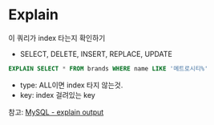 # Explain

이 쿼리가 index 타는지 확인하기

- SELECT, DELETE, INSERT, REPLACE, UPDATE

```sql
EXPLAIN SELECT * FROM brands WHERE name LIKE '메트로시티%'
```

- type: ALL이면 index 타지 않는것.
- key: index 걸려있는 key

참고: [MySQL - explain output](https://dev.mysql.com/doc/refman/8.0/en/explain-output.html)